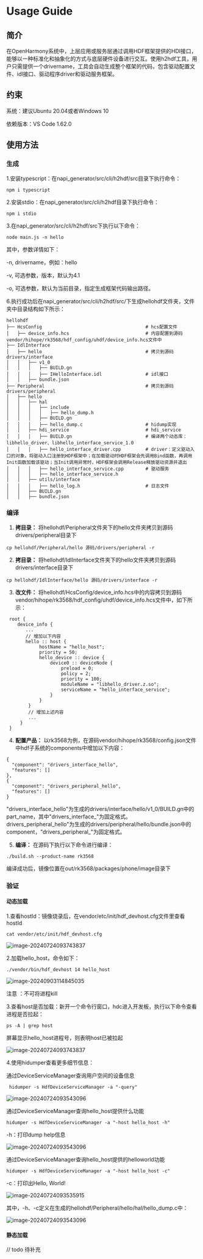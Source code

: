 # Usage Guide

## 简介
在OpenHarmony系统中，上层应用或服务层通过调用HDF框架提供的HDI接口，能够以一种标准化和抽象化的方式与底层硬件设备进行交互。使用h2hdf工具，用户只需提供一个drivername，工具会自动生成整个框架的代码，包含驱动配置文件、idl接口、驱动程序driver和驱动服务框架。

## 约束
系统：建议Ubuntu 20.04或者Windows 10

依赖版本：VS Code 1.62.0

## 使用方法

### 生成

1.安装typescript：在napi_generator/src/cli/h2hdf/src目录下执行命令：

	npm i typescript

2.安装stdio：在napi_generator/src/cli/h2hdf目录下执行命令： 

	npm i stdio

3.在napi_generator/src/cli/h2hdf/src下执行以下命令：

```
node main.js -n hello
```

其中，参数详情如下：

  -n, drivername，例如：hello

  -v, 可选参数，版本，默认为4.1

  -o, 可选参数，默认为当前目录，指定生成框架代码输出路径。

6.执行成功后在napi_generator/src/cli/h2hdf/src/下生成hellohdf文件夹，文件夹中目录结构如下所示：

```
hellohdf
├── HcsConfig                                      # hcs配置文件
│   ├── device_info.hcs                            # 内容配置到源码vendor/hihope/rk3568/hdf_config/uhdf/device_info.hcs文件中
├── IdlInterface                                                             
│   ├── hello                                      # 拷贝到源码drivers/interface          
│   │   ├── v1_0              
│   │   │   ├── BUILD.gn                           
│   │   │   ├── IHelloInterface.idl                # idl接口               
│   │   ├── bundle.json
├── Peripheral                                     # 拷贝到源码drivers/peripheral
│   ├── hello                                             
│   │   ├── hal                                           
│   │   │   ├── include
│   │   │   │   ├── hello_dump.h                          
│   │   │   ├── BUILD.gn
│   │   │   ├── hello_dump.c                       # hidump实现              
│   │   ├── hdi_service                            # hdi_service
│   │   │   ├── BUILD.gn                           # 编译两个动态库：libhello_driver、libhello_interface_service_1.0
│   │   │   ├── hello_interface_driver.cpp         # driver：定义驱动入口的对象，将驱动入口注册到HDF框架中；在加载驱动时HDF框架会先调用Bind函数，再调用Init函数加载该驱动；当Init调用异常时，HDF框架会调用Release释放驱动资源并退出
│   │   │   ├── hello_interface_service.cpp        # 驱动服务
│   │   │   ├── hello_interface_service.h
│   │   ├── utils/interface
│   │   │   ├── hello_log.h                        # 日志文件
│   │   ├── BUILD.gn                               
│   │   ├── bundle.json
```

### 编译

1. **拷目录：** 将hellohdf/Peripheral文件夹下的hello文件夹拷贝到源码drivers/peripheral目录下

```
cp hellohdf/Peripheral/hello 源码/drivers/peripheral -r
```

2. **拷目录：** 将hellohdf/IdlInterface文件夹下的hello文件夹拷贝到源码drivers/interface目录下

```
cp hellohdf/IdlInterface/hello 源码/drivers/interface -r
```

3. **改文件：** 将hellohdf/HcsConfig/device_info.hcs中的内容拷贝到源码vendor/hihope/rk3568/hdf_config/uhdf/device_info.hcs文件中，如下所示：

```
 root {
    device_info {
       ...
       // 增加以下内容
       hello :: host {
            hostName = "hello_host";
            priority = 50;
            hello_device :: device {
                device0 :: deviceNode {
                    preload = 0;
                    policy = 2;
                    priority = 100;
                    moduleName = "libhello_driver.z.so";
                    serviceName = "hello_interface_service";
                }
            }
        }
        // 增加上述内容
        ...
     }
 }
```

4. **配置产品：** 以rk3568为例，在源码vendor/hihope/rk3568/config.json文件中hdf子系统的components中增加以下内容：

```
{
  "component": "drivers_interface_hello",
  "features": []
},
{
  "component": "drivers_peripheral_hello",
  "features": []
}
```

"drivers_interface_hello"为生成的drivers/interface/hello/v1_0/BUILD.gn中的part_name，其中"drivers_interface_"为固定格式。drivers_peripheral_hello"为生成的drivers/peripheral/hello/bundle.json中的component，"drivers_peripheral_"为固定格式。

5. **编译：** 在源码下执行以下命令进行编译：

```
./build.sh --product-name rk3568
```

编译成功后，镜像位置在out/rk3568/packages/phone/image目录下

### 验证

#### 动态加载

1.查看hostId：镜像烧录后，在vendor/etc/init/hdf_devhost.cfg文件里查看hostId

```
cat vendor/etc/init/hdf_devhost.cfg
```

![image-20240724093743837](./figures/pic_show_hostid.png)

2.加载hello_host，命令如下：

```
./vendor/bin/hdf_devhost 14 hello_host
```

![image-20240903114845035](./figures/pic_show_exe.png)

注意 ：不可将进程kill

3.查看host是否加载：新开一个命令行窗口，hdc进入开发板，执行以下命令查看进程是否拉起：

```
ps -A | grep host
```

屏幕显示hello_host进程号，则表明host已被拉起

![image-20240724093743837](./figures/pic_show_devhostPid.png)

4.使用hidumper查看更多细节信息：

通过DeviceServiceManager查询用户空间的设备信息

```
 hidumper -s HdfDeviceServiceManager -a "-query"
```

![image-20240724093543096](./figures/pic_show_host.png)

通过DeviceServiceManager查询hello_host提供什么功能

```
hidumper -s HdfDeviceServiceManager -a "-host hello_host -h"
```

-h：打印dump help信息

![image-20240724093543096](./figures/pic_show_dumph.png)

通过DeviceServiceManager查询hello_host提供的helloworld功能

```
hidumper -s HdfDeviceServiceManager -a "-host hello_host -c"
```

-c：打印出Hello, World!

![image-20240724093535915](./figures/pic_show_dump.png)

其中，-h、-c定义在生成的hellohdf/Peripheral/hello/hal/hello_dump.c中：

![image-20240724093543096](./figures/pic_show_dumpc.png)

#### 静态加载

// todo 待补充


